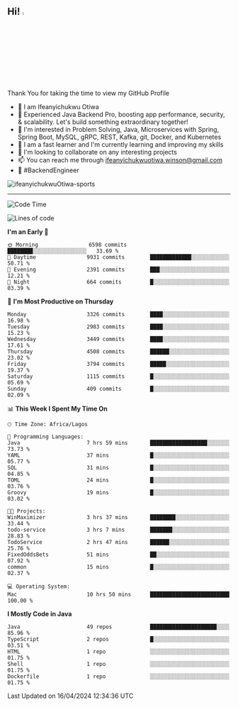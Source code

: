 <!-- BLOG-POST-LIST:START --><!-- BLOG-POST-LIST:END -->

## Hi! <img src="https://media.giphy.com/media/hvRJCLFzcasrR4ia7z/giphy.gif" width="4%"> 

Thank You for taking the time to view my GitHub Profile

- 👋 I am Ifeanyichukwu Otiwa
- 🚀 Experienced Java Backend Pro, boosting app performance, security, & scalability. Let's build something extraordinary together!
- 👀 I'm interested in Problem Solving, Java, Microservices with Spring, Spring Boot, MySQL, gRPC, REST, Kafka, git, Docker, and Kubernetes
- 🌱 I am a fast learner and I'm currently learning and improving my skills
- 💞️ I'm looking to collaborate on any interesting projects
- 📫 You can reach me through ifeanyichukwuotiwa.winson@gmail.com
- 🚀 #BackendEngineer

<p align="left" marginTop="10px"> <img src="https://komarev.com/ghpvc/?username=ifeanyichukwuOtiwa-sports&label=Profile%20views&color=0e75b6&style=for-the-badge" alt="ifeanyichukwuOtiwa-sports" /> </p>

***

<!--START_SECTION:waka-->
![Code Time](http://img.shields.io/badge/Code%20Time-2%2C396%20hrs%2057%20mins-blue)

![Lines of code](https://img.shields.io/badge/From%20Hello%20World%20I%27ve%20Written-4.9%20million%20lines%20of%20code-blue)

**I'm an Early 🐤** 

```text
🌞 Morning                6598 commits        ████████░░░░░░░░░░░░░░░░░   33.69 % 
🌆 Daytime                9931 commits        █████████████░░░░░░░░░░░░   50.71 % 
🌃 Evening                2391 commits        ███░░░░░░░░░░░░░░░░░░░░░░   12.21 % 
🌙 Night                  664 commits         █░░░░░░░░░░░░░░░░░░░░░░░░   03.39 % 
```
📅 **I'm Most Productive on Thursday** 

```text
Monday                   3326 commits        ████░░░░░░░░░░░░░░░░░░░░░   16.98 % 
Tuesday                  2983 commits        ████░░░░░░░░░░░░░░░░░░░░░   15.23 % 
Wednesday                3449 commits        ████░░░░░░░░░░░░░░░░░░░░░   17.61 % 
Thursday                 4508 commits        ██████░░░░░░░░░░░░░░░░░░░   23.02 % 
Friday                   3794 commits        █████░░░░░░░░░░░░░░░░░░░░   19.37 % 
Saturday                 1115 commits        █░░░░░░░░░░░░░░░░░░░░░░░░   05.69 % 
Sunday                   409 commits         █░░░░░░░░░░░░░░░░░░░░░░░░   02.09 % 
```


📊 **This Week I Spent My Time On** 

```text
🕑︎ Time Zone: Africa/Lagos

💬 Programming Languages: 
Java                     7 hrs 59 mins       ██████████████████░░░░░░░   73.73 % 
YAML                     37 mins             █░░░░░░░░░░░░░░░░░░░░░░░░   05.77 % 
SQL                      31 mins             █░░░░░░░░░░░░░░░░░░░░░░░░   04.85 % 
TOML                     24 mins             █░░░░░░░░░░░░░░░░░░░░░░░░   03.76 % 
Groovy                   19 mins             █░░░░░░░░░░░░░░░░░░░░░░░░   03.02 % 

🐱‍💻 Projects: 
WinMaximizer             3 hrs 37 mins       ████████░░░░░░░░░░░░░░░░░   33.44 % 
todo-service             3 hrs 7 mins        ███████░░░░░░░░░░░░░░░░░░   28.83 % 
TodoService              2 hrs 47 mins       ██████░░░░░░░░░░░░░░░░░░░   25.76 % 
FixedOddsBets            51 mins             ██░░░░░░░░░░░░░░░░░░░░░░░   07.92 % 
common                   15 mins             █░░░░░░░░░░░░░░░░░░░░░░░░   02.37 % 

💻 Operating System: 
Mac                      10 hrs 50 mins      █████████████████████████   100.00 % 
```

**I Mostly Code in Java** 

```text
Java                     49 repos            █████████████████████░░░░   85.96 % 
TypeScript               2 repos             █░░░░░░░░░░░░░░░░░░░░░░░░   03.51 % 
HTML                     1 repo              ░░░░░░░░░░░░░░░░░░░░░░░░░   01.75 % 
Shell                    1 repo              ░░░░░░░░░░░░░░░░░░░░░░░░░   01.75 % 
Dockerfile               1 repo              ░░░░░░░░░░░░░░░░░░░░░░░░░   01.75 % 
```




 Last Updated on 16/04/2024 12:34:36 UTC
<!--END_SECTION:waka-->

<!--
<p align="center">
![trophy](https://github-profile-trophy.vercel.app/?username=ifeanyichukwuOtiwa-sports&theme=onedark) (https://github.com/ryo-ma/github-profile-trophy)
</p>
-->

<!---
ifeanyi-otiwa/ifeanyi-otiwa is a ✨ special ✨ repository because its `README.md` (this file) appears on your GitHub profile.
You can click the Preview link to take a look at your changes.
--->
